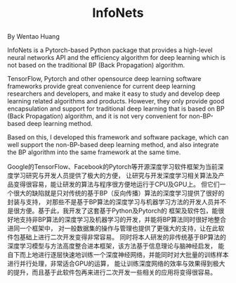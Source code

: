 # <p align="center">InfoNets
By Wentao Huang

InfoNets is a Pytorch-based Python package that provides a high-level neural networks API and the efficiency algorithm for deep learning which is not based on the traditional BP (Back Propagation) algorithm. 

TensorFlow, Pytorch and other opensource deep learning software frameworks provide great convenience for current deep learning researchers and developers, and make it easy to study and develop deep learning related algorithms and products. However, they only provide good encapsulation and support for traditional deep learning that is based on BP (Back Propagation) algorithm, and it is not very convenient for non-BP-based deep learning method. 

Based on this, I developed this framework and software package, which can well support the non-BP-based deep learning method, and also integrate the BP algorithm into the same framework at the same time. 

 Google的TensorFlow、Facebook的Pytorch等开源深度学习软件框架为当前深度学习研究与开发人员提供了极大的方便，
让研究与开发深度学习相关算法及产品变得很容易，能让研发的算法与程序很方便地运行于CPU及GPU上。
但它们一个很大的缺陷就是只对传统的基于BP（反向传播）算法的深度学习提供了很好的封装与支持，
对那些不是基于BP算法的深度学习与机器学习方法的开发人员并不是很方便。基于此，我开发了这套基于Python及Pytorch的
框架及软件包，能很好地支持非BP算法的深度学习及机器学习的开发，并能将BP算法同时很好地整合进同一个框架中，
对一般数据集的操作与管理也提供了更强大的支持，让在此软件包基础上进行二次开发变得非常容易。
同时将本人研发的非传统基于BP算法的深度学习模型与方法高度整合进本框架，该方法基于信息理论与脑神经启发，
能自下而上地进行逐层快速地训练一个深度神经网络，并能同时对大批量的训练样本进行并行处理，非常适合GPU的运算，
能让训练深度网络的效率与效果得到极大的提升，而且基于此软件包再来进行二次开发一些相关的应用将变得很容易。
